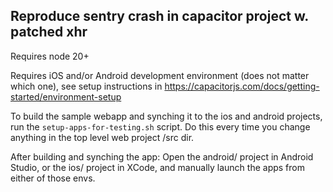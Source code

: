 ## Reproduce sentry crash in capacitor project w. patched xhr

Requires node 20+

Requires iOS and/or Android development environment (does not matter which one), see setup instructions in
https://capacitorjs.com/docs/getting-started/environment-setup


To build the sample webapp and synching it to the ios and android projects, run the `setup-apps-for-testing.sh` script.
Do this every time you change anything in the top level web project /src dir.


After building and synching the app:
Open the android/ project in Android Studio, or the ios/ project in XCode, and manually launch the apps from
either of those envs.
